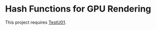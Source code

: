 Hash Functions for GPU Rendering
================================

This project requires [TestU01](http://simul.iro.umontreal.ca/testu01/tu01.html).
